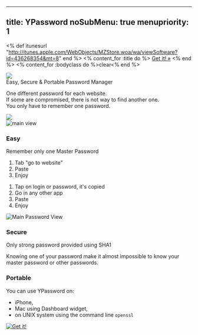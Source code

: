 -----
title: YPassword
noSubMenu: true
menupriority: 1
-----
<% 
def itunesurl
    "http://itunes.apple.com/WebObjects/MZStore.woa/wa/viewSoftware?id=436268354&mt=8" 
end
%>
<% content_for :title do %>
    <a href="<%=itunesurl%>">Get it! &raquo;</a>
<% end %>
<% content_for :bodyclass do %>clear<% end %>

<div id="helloblock">
    <div id="logo">
        <img src="/img/main/Logo.png"/></div>
    <div id="blocktitle">Easy, Secure &amp; Portable Password Manager</div>
    <div id="blocktext">
        <p> One different password for each website.  <br/>
            If some are compromised, there is not way to find another one.<br/>
            You only have to remember one password.</p></div>
     <div id="getit">
        <a href="<%=itunesurl%>">
            <img src="/img/main/GetIt.png"/></a></div>
     <div class="flush"></div>
</div>

<div id="easy" class="slideshow">
    <img src="/img/main/iPhone_Easy.png" alt="main view" class="rightimage" />
    <h3>Easy</h3>
    <p>Remember only one Master Password</p>
    <ol>
    <li>Tab "go to website"</li>
    <li>Paste</li>
    <li>Enjoy</li>
    </ol>
    <ol>
    <li>Tap on login or password, it's copied</li>
    <li>Go in any other app</li>
    <li>Paste</li>
    <li>Enjoy</li>
    </ol>
    <div class="flush"></div>
</div>

<div id="secure" class="slideshow">
    <img src="/img/main/iPhone_pw.png" class="clean" alt="Main Password View" class="leftimage" />
    <h3>Secure</h3>
    <p>Only strong password provided using SHA1</p>
    <p>Knowing one of your password make it almost
    impossible to know your master password or other 
    passwords.</p>
    <div class="flush"></div>
</div>

<div id="portable" class="slideshow">
    <h3 style="width: 100%">Portable</h3>
    <p>You can use YPassword on: </p>
    <ul>
        <li> iPhone, </li>
        <li> Mac using Dashboard widget, </li>
        <li> on UNIX system using the command line <code>openssl</code> </li>
    </ul>
    <div class="flush"></div>
</div>

<div class="flush"></div>

<div class="center">
<a href="http://itunes.apple.com/WebObjects/MZStore.woa/wa/viewSoftware?id=436268354&mt=8">
    <img src="/img/main/Available_appstore.png" alt="Get it!"/>
</a>
</div>
